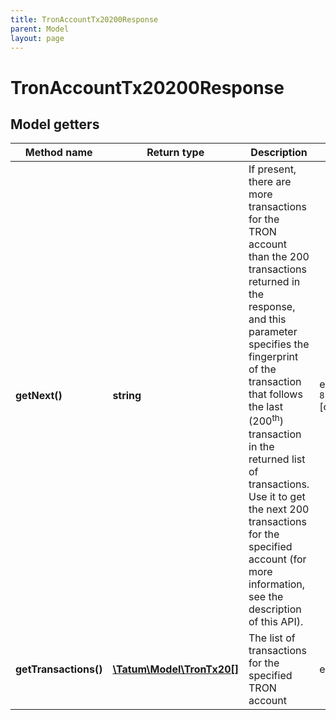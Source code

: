 ```yaml
---
title: TronAccountTx20200Response
parent: Model
layout: page
---
```


# TronAccountTx20200Response

## Model getters

Method name | Return type | Description | Notes
------------ | ------------- | ------------- | -------------
**getNext()** | **string** | If present, there are more transactions for the TRON account than the 200 transactions returned in the response, and this parameter specifies the fingerprint of the transaction that follows the last (200<sup>th</sup>) transaction in the returned list of transactions. Use it to get the next 200 transactions for the specified account (for more information, see the description of this API). | ex.: `81d0524acf5967f3b361e03fd7d141ab511791cd7aad7ae406c4c8d408290991` [optional]
**getTransactions()** | [**\Tatum\Model\TronTx20[]**](../TronTx20) | The list of transactions for the specified TRON account | ex.: `null`

